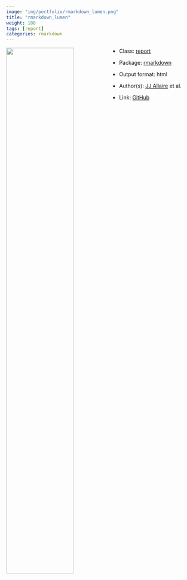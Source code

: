 ```yaml
---
image: "img/portfolio/rmarkdown_lumen.png"
title: "rmarkdown_lumen"
weight: 100
tags: [report]
categories: rmarkdown
---
```




<!--more-->

<img class = "jf-image-shadow" src="../../img/portfolio/rmarkdown_lumen.png" style="display: block; margin: auto;" width="60%"  align="left">

- Class: [report](../../tags/report)
- Package: [rmarkdown](rmarkdown)
- Output format: html

- Author(s): [JJ Allaire](https://github.com/jjallaire) et al.
- Link: [GitHub](https://github.com/rstudio/rmarkdown)


